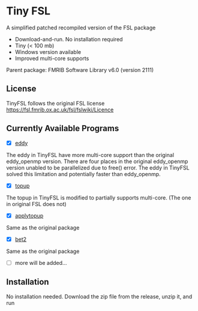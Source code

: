 # Tiny FSL
A simplified patched recompiled version of the FSL package 

* Download-and-run. No installation required
* Tiny (< 100 mb)
* Windows version available
* Improved multi-core supports

Parent package: FMRIB Software Library v6.0 (version 2111)

## License

TinyFSL follows the original FSL license https://fsl.fmrib.ox.ac.uk/fsl/fslwiki/Licence 

## Currently Available Programs

- [x] [eddy](https://fsl.fmrib.ox.ac.uk/fsl/fslwiki/eddy)

The eddy in TinyFSL have more multi-core support than the original eddy_openmp version. There are four places in the original eddy_openmp version unabled to be parallelized due to free() error. The eddy in TinyFSL solved this limitation and potentially faster than eddy_openmp.
  
- [x] [topup](https://fsl.fmrib.ox.ac.uk/fsl/fslwiki/topup/TopupUsersGuide)

The topup in TinyFSL is modified to partially supports multi-core. (The one in original FSL does not)

- [x] [applytopup](https://fsl.fmrib.ox.ac.uk/fsl/fslwiki/topup/ExampleTopupFollowedByApplytopup)

Same as the original package

- [x] [bet2](https://fsl.fmrib.ox.ac.uk/fsl/fslwiki/BET/UserGuide)

Same as the original package

- [ ] more will be added...

## Installation

No installation needed.
Download the zip file from the release, unzip it, and run

